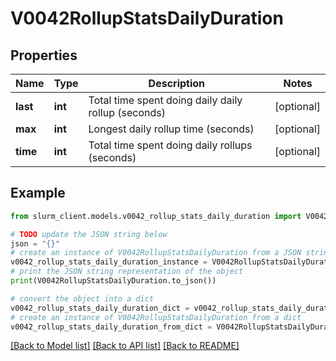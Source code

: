 # V0042RollupStatsDailyDuration


## Properties

Name | Type | Description | Notes
------------ | ------------- | ------------- | -------------
**last** | **int** | Total time spent doing daily daily rollup (seconds) | [optional] 
**max** | **int** | Longest daily rollup time (seconds) | [optional] 
**time** | **int** | Total time spent doing daily rollups (seconds) | [optional] 

## Example

```python
from slurm_client.models.v0042_rollup_stats_daily_duration import V0042RollupStatsDailyDuration

# TODO update the JSON string below
json = "{}"
# create an instance of V0042RollupStatsDailyDuration from a JSON string
v0042_rollup_stats_daily_duration_instance = V0042RollupStatsDailyDuration.from_json(json)
# print the JSON string representation of the object
print(V0042RollupStatsDailyDuration.to_json())

# convert the object into a dict
v0042_rollup_stats_daily_duration_dict = v0042_rollup_stats_daily_duration_instance.to_dict()
# create an instance of V0042RollupStatsDailyDuration from a dict
v0042_rollup_stats_daily_duration_from_dict = V0042RollupStatsDailyDuration.from_dict(v0042_rollup_stats_daily_duration_dict)
```
[[Back to Model list]](../README.md#documentation-for-models) [[Back to API list]](../README.md#documentation-for-api-endpoints) [[Back to README]](../README.md)


